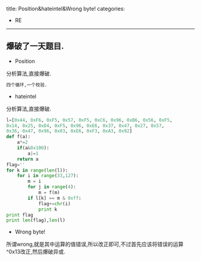 title: Position&hateintel&Wrong byte!
categories:
- RE
---

## 爆破了一天题目.
- Position

分析算法,直接爆破.

```python
四个循环,一个校验.
```

- hateintel

分析算法,直接爆破.
```python
l=[0x44, 0xF6, 0xF5, 0x57, 0xF5, 0xC6, 0x96, 0xB6, 0x56, 0xF5,
0x14, 0x25, 0xD4, 0xF5, 0x96, 0xE6, 0x37, 0x47, 0x27, 0x57,
0x36, 0x47, 0x96, 0x03, 0xE6, 0xF3, 0xA3, 0x92]
def f(a):
    a*=2
    if(a&0x100):
        a|=1
    return a
flag=''
for k in range(len(l)):
    for i in range(33,127):
        m = i
        for j in range(4):
            m = f(m)
        if l[k] == m & 0xff:
            flag+=chr(i)
            print k
print flag
print len(flag),len(l)
```
- Wrong byte!

所谓wrong,就是其中运算的值错误,所以改正即可,不过首先应该将错误的运算^0x13改正,然后爆破异或.